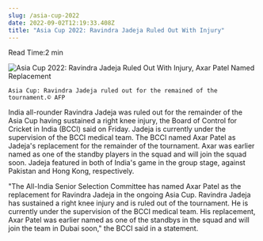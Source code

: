 ```yaml
---
slug: /asia-cup-2022
date: 2022-09-02T12:19:33.408Z
title: "Asia Cup 2022: Ravindra Jadeja Ruled Out With Injury"
---
```

Read Time:2 min[](javascript:void(0))[](javascript:void(0))[](javascript:void(0))[](javascript:void(0))[](javascript:void(0))[](javascript:void(0))[](mailto:?subject=Asia%20Cup%202022:%20Ravindra%20Jadeja%20Ruled%20Out%20With%20Injury,%20Axar%20Patel%20Named%20Replacement&body=Asia%20Cup%202022:%20Ravindra%20Jadeja%20suffered%20a%20knee%20injury%20that%20has%20ruled%20him%20out%20of%20the%20remainder%20of%20the%20tournament,%20with%20Axar%20Patel%20named%20as%20his%20replacement.%0A%0A%C2%A0%C2%A0https://sports.ndtv.com/asia-cup-2022/asia-cup-2022-ravindra-jadeja-ruled-out-with-injury-axar-patel-named-replacement-3310185)[](javascript:void(0))

![](https://c.ndtvimg.com/2022-08/i17sor2_ravindra-jadeja-afp_625x300_31_August_22.jpg?im=FaceCrop,algorithm=dnn,width=806,height=605 "Asia Cup 2022: Ravindra Jadeja Ruled Out With Injury, Axar Patel Named Replacement")

`Asia Cup: Ravindra Jadeja ruled out for the remained of the tournament.© AFP`

India all-rounder Ravindra Jadeja was ruled out for the remainder of the Asia Cup having sustained a right knee injury, the Board of Control for Cricket in India (BCCI) said on Friday. Jadeja is currently under the supervision of the BCCI medical team. The BCCI named Axar Patel as Jadeja's replacement for the remainder of the tournament. Axar was earlier named as one of the standby players in the squad and will join the squad soon. Jadeja featured in both of India's game in the group stage, against Pakistan and Hong Kong, respectively.

"The All-India Senior Selection Committee has named Axar Patel as the replacement for Ravindra Jadeja in the ongoing Asia Cup. Ravindra Jadeja has sustained a right knee injury and is ruled out of the tournament. He is currently under the supervision of the BCCI medical team. His replacement, Axar Patel was earlier named as one of the standbys in the squad and will join the team in Dubai soon," the BCCI said in a statement.